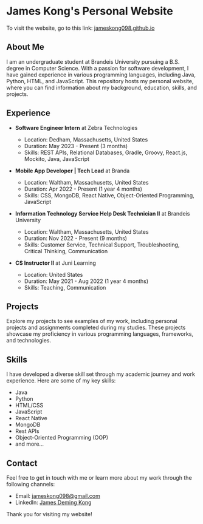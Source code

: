 # James Kong's Personal Website

To visit the website, go to this link: [jameskong098.github.io](https://jameskong098.github.io/)

## About Me

I am an undergraduate student at Brandeis University pursuing a B.S. degree in Computer Science. With a passion for software development, I have gained experience in various programming languages, including Java, Python, HTML, and JavaScript. This repository hosts my personal website, where you can find information about my background, education, skills, and projects.

## Experience

- **Software Engineer Intern** at Zebra Technologies
  - Location: Dedham, Massachusetts, United States
  - Duration: May 2023 - Present (3 months)
  - Skills: REST APIs, Relational Databases, Gradle, Groovy, React.js, Mockito, Java, JavaScript

- **Mobile App Developer | Tech Lead** at Branda
  - Location: Waltham, Massachusetts, United States
  - Duration: Apr 2022 - Present (1 year 4 months)
  - Skills: CSS, MongoDB, React Native, Object-Oriented Programming, JavaScript

- **Information Technology Service Help Desk Technician II** at Brandeis University
  - Location: Waltham, Massachusetts, United States
  - Duration: Nov 2022 - Present (9 months)
  - Skills: Customer Service, Technical Support, Troubleshooting, Critical Thinking, Communication

- **CS Instructor II** at Juni Learning
  - Location: United States
  - Duration: May 2021 - Aug 2022 (1 year 4 months)
  - Skills: Teaching, Communication

## Projects

Explore my projects to see examples of my work, including personal projects and assignments completed during my studies. These projects showcase my proficiency in various programming languages, frameworks, and technologies.

## Skills

I have developed a diverse skill set through my academic journey and work experience. Here are some of my key skills:

- Java
- Python
- HTML/CSS
- JavaScript
- React Native
- MongoDB
- Rest APIs
- Object-Oriented Programming (OOP)
- and more...

## Contact

Feel free to get in touch with me or learn more about my work through the following channels:

- Email: [jameskong098@gmail.com](jameskong098@gmail.com)
- LinkedIn: [James Deming Kong](https://www.linkedin.com/in/jamesdemingkong/)

Thank you for visiting my website!
